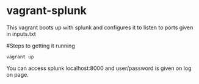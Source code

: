 # vagrant-splunk
This vagrant boots up with splunk and configures it to listen to ports given in inputs.txt

#Steps to getting it running
```
vagrant up
```
You can access splunk localhost:8000 and user/password is given on log on page.
